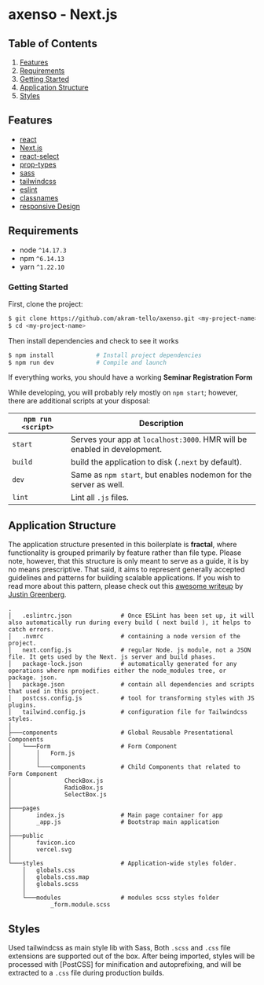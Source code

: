 # axenso -  Next.js 

## Table of Contents
1. [Features](#features)
1. [Requirements](#requirements)
1. [Getting Started](#getting-started)
1. [Application Structure](#application-structure)
1. [Styles](#styles)

## Features
* [react](https://github.com/facebook/react)
* [Next.js](https://github.com/vercel/next.js/)
* [react-select](https://www.npmjs.com/package/react-select)
* [prop-types](https://www.npmjs.com/package/prop-types)
* [sass](https://github.com/sass/sass)
* [tailwindcss](https://github.com/tailwindlabs/tailwindcss)
* [eslint](http://eslint.org)
* [classnames](https://github.com/JedWatson/classnames)
* [responsive Design](#)

## Requirements
* node `^14.17.3`
* npm `^6.14.13`
* yarn `^1.22.10`

### Getting Started

First, clone the project:

```bash
$ git clone https://github.com/akram-tello/axenso.git <my-project-name>
$ cd <my-project-name>
```

Then install dependencies and check to see it works

```bash
$ npm install            # Install project dependencies
$ npm run dev            # Compile and launch
```
If everything works, you should have a working <b>Seminar Registration Form</b>

While developing, you will probably rely mostly on `npm start`; however, there are additional scripts at your disposal:

|`npm run <script>`|Description|
|------------------|-----------|
|`start`|Serves your app at `localhost:3000`. HMR will be enabled in development.|
|`build`|build the application to disk (`.next` by default).|
|`dev`|Same as `npm start`, but enables nodemon for the server as well.|
|`lint`|Lint all `.js` files.|

## Application Structure

The application structure presented in this boilerplate is **fractal**, where functionality is grouped primarily by feature rather than file type. Please note, however, that this structure is only meant to serve as a guide, it is by no means prescriptive. That said, it aims to represent generally accepted guidelines and patterns for building scalable applications. If you wish to read more about this pattern, please check out this [awesome writeup](https://github.com/davezuko/react-redux-starter-kit/wiki/Fractal-Project-Structure) by [Justin Greenberg](https://github.com/justingreenberg).

```
.
│   .eslintrc.json              # Once ESLint has been set up, it will also automatically run during every build ( next build ), it helps to catch errors.
│   .nvmrc                      # containing a node version of the project.
│   next.config.js              # regular Node. js module, not a JSON file. It gets used by the Next. js server and build phases.
│   package-lock.json           # automatically generated for any operations where npm modifies either the node_modules tree, or package. json.
│   package.json                # contain all dependencies and scripts that used in this project. 
│   postcss.config.js           # tool for transforming styles with JS plugins.    
│   tailwind.config.js          # configuration file for Tailwindcss styles.
│
├───components                  # Global Reusable Presentational Components
│   └───Form                    # Form Component
│       │   Form.js
│       │
│       └───components          # Child Components that related to Form Component
│               CheckBox.js
│               RadioBox.js
│               SelectBox.js
│
├───pages                       
│       index.js                # Main page container for app                
│       _app.js                 # Bootstrap main application
│
├───public
│       favicon.ico
│       vercel.svg
│
└───styles                      # Application-wide styles folder.             
    │   globals.css
    │   globals.css.map
    │   globals.scss
    │
    └───modules                 # modules scss styles folder
            _form.module.scss
```

## Styles

Used tailwindcss as main style lib with Sass, Both `.scss` and `.css` file extensions are supported out of the box. After being imported, styles will be processed with [PostCSS] for minification and autoprefixing, and will be extracted to a `.css` file during production builds.

